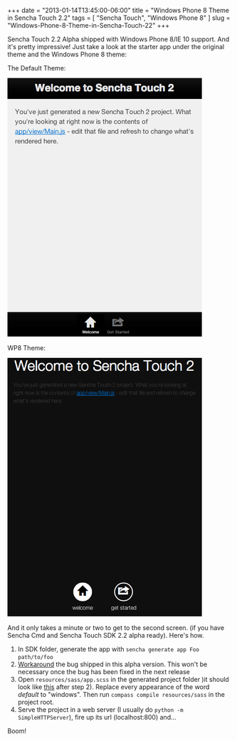+++
date = "2013-01-14T13:45:00-06:00"
title = "Windows Phone 8 Theme in Sencha Touch 2.2"
tags = [ "Sencha Touch", "Windows Phone 8" ]
slug = "Windows-Phone-8-Theme-in-Sencha-Touch-22"
+++

Sencha Touch 2.2 Alpha shipped with Windows Phone 8/IE 10 support.
And it's pretty impressive! Just take a look at the starter app under the
original theme and the Windows Phone 8 theme:

The Default Theme:

![Sencha Touch 2.2 default theme](/images/2013/01/original-theme.png)

WP8 Theme:

![Sencha Touch 2.2 windows phone 8 theme](/images/2013/01/wp8-theme.png)


And it only takes a minute or two to get to the second screen.
(if you have Sencha Cmd and Sencha Touch SDK 2.2 alpha ready). Here's how.

1.  In SDK folder, generate the app with `sencha generate app Foo path/to/foo`
2.  [Workaround][1] the bug shipped in this alpha version. This won't be
    necessary once the bug has been fixed in the next release
3.  Open `resources/sass/app.scss` in the generated project folder )it should
    look like [this][2] after step 2).
    Replace every appearance of the word *default* to "windows". Then run
    `compass compile resources/sass` in the project root.
4.  Serve the project in a web server (I usually do
    `python -m SimpleHTTPServer`), fire up its url (localhost:800) and...

Boom!

[1]: /2013/01/14/Sencha-Touch-22-Alpha-Sass-Bug-Workaround.html
[2]: https://gist.github.com/4533833 
